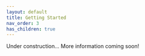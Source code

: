 ```yaml
---
layout: default
title: Getting Started
nav_order: 3
has_children: true
---
```


Under construction...
More information coming soon!
